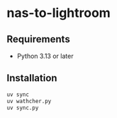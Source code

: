 # nas-to-lightroom

## Requirements

- Python 3.13 or later

## Installation

```bash
uv sync
uv wathcher.py
uv sync.py
```
